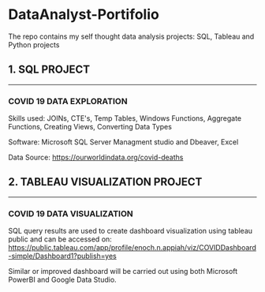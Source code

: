 # DataAnalyst-Portifolio
The repo contains my self thought data analysis projects: SQL, Tableau and Python projects

## 1. SQL PROJECT
-----------
### COVID 19 DATA EXPLORATION 
Skills used: JOINs, CTE's, Temp Tables, Windows Functions, Aggregate Functions, Creating Views, Converting Data Types

Software: Microsoft SQL Server Managment studio and Dbeaver, Excel

Data Source: https://ourworldindata.org/covid-deaths

## 2. TABLEAU VISUALIZATION PROJECT
-------------------------
### COVID 19 DATA VISUALIZATION
SQL query results are used to create dashboard visualization using tableau public and can be accessed on:
https://public.tableau.com/app/profile/enoch.n.appiah/viz/COVIDDashboard-simple/Dashboard1?publish=yes

Similar or improved dashboard will be carried out using both Microsoft PowerBI and Google Data Studio.
